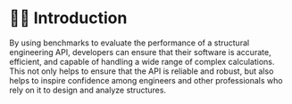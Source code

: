 # 🧑‍🌾 Introduction

By using benchmarks to evaluate the performance of a structural engineering API, developers can ensure that their software is accurate, efficient, and capable of handling a wide range of complex calculations. This not only helps to ensure that the API is reliable and robust, but also helps to inspire confidence among engineers and other professionals who rely on it to design and analyze structures.
